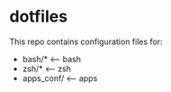 # dotfiles

This repo contains configuration files for:
- bash/* <-- bash 
- zsh/* <-- zsh 
- apps_conf/ <-- apps 
